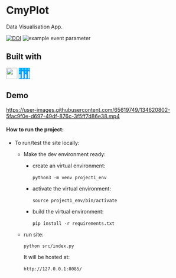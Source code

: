 # CmyPlot 
Data Visualisation App. 



[![DOI](https://zenodo.org/badge/402902282.svg)](https://zenodo.org/badge/latestdoi/402902282)
![example event parameter](https://github.com/bradley-erickson/project1/actions/workflows/python-app.yml/badge.svg?event=push)

## Built with

<img src="https://cdn.jsdelivr.net/gh/devicons/devicon/icons/python/python-original.svg" width="30" height="30" />
<img src="docs/images/custom_icons/plotly_icon.png" width="30" height="30"/>

## Demo
https://user-images.githubusercontent.com/65619749/134620802-5fac9f0e-d697-49df-876c-3f5ff7d86e38.mp4



#### How to run the project:

- To run/test the site locally:

  - Make the dev environment ready:

    - create an virtual environment:

      `python3 -m venv project1_env`
    
    - activate the virtual environment:
    
      `source project1_env/bin/activate`
    
    - build the virtual environment:

      `pip install -r requirements.txt`
  - run site:

    ```
    python src/index.py
    ```

    It will be hosted at:

    `http://127.0.0.1:8085/`

